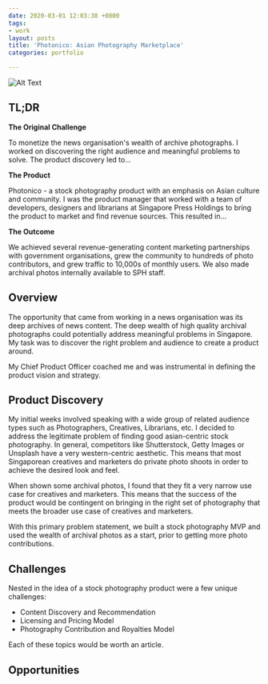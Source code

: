 ```yaml
---
date: 2020-03-01 12:03:38 +0800
tags:
- work
layout: posts
title: 'Photonico: Asian Photography Marketplace'
categories: portfolio

---
```

![Alt Text](/uploads/photonico.gif)

## TL;DR

**The Original Challenge**

To monetize the news organisation's wealth of archive photographs. I worked on discovering the right audience and meaningful problems to solve. The product discovery led to...

**The Product**

Photonico - a stock photography product with an emphasis on Asian culture and community. I was the product manager that worked with a team of developers, designers and librarians at Singapore Press Holdings to bring the product to market and find revenue sources. This resulted in...

**The Outcome**

We achieved several revenue-generating content marketing partnerships with government organisations, grew the community to hundreds of photo contributors, and grew traffic to 10,000s of monthly users.  We also made archival photos internally available to SPH staff.

## Overview

The opportunity that came from working in a news organisation was its deep archives of news content. The deep wealth of high quality archival photographs could potentially address meaningful problems in Singapore. My task was to discover the right problem and audience to create a product around.

My Chief Product Officer coached me and was instrumental in defining the product vision and strategy.

## Product Discovery

My initial weeks involved speaking with a wide group of related audience types such as Photographers, Creatives, Librarians, etc. I decided to address the legitimate problem of finding good asian-centric stock photography. In general, competitors like Shutterstock, Getty Images or Unsplash have a very western-centric aesthetic. This means that most Singaporean creatives and marketers do private photo shoots in order to achieve the desired look and feel.

When shown some archival photos, I found that they fit a very narrow use case for creatives and marketers. This means that the success of the product would be contingent on bringing in the right set of photography that meets the broader use case of creatives and marketers.

With this primary problem statement, we built a stock photography MVP and used the wealth of archival photos as a start, prior to getting more photo contributions.

## Challenges

Nested in the idea of a stock photography product were a few unique challenges:

* Content Discovery and Recommendation
* Licensing and Pricing Model
* Photography Contribution and Royalties Model

Each of these topics would be worth an article.

## Opportunities